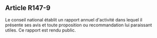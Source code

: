 ## Article R147-9

Le conseil national établit un rapport annuel d'activité dans lequel il présente ses avis et toute proposition ou
recommandation lui paraissant utiles. Ce rapport est rendu public.


